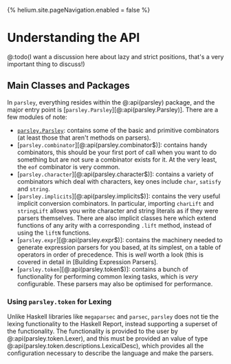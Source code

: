 {% helium.site.pageNavigation.enabled = false %}

# Understanding the API

@:todo(I want a discussion here about lazy and strict positions, that's a very important thing to discuss!)

## Main Classes and Packages
In `parsley`, everything resides within the @:api(parsley) package, and the major entry point is
[`parsley.Parsley`][@:api(parsley.Parsley)].
There are a few modules of note:

* [`parsley.Parsley`](parsley.md):
  contains some of the basic and primitive combinators (at least those that aren't methods on
  parsers).
* [`parsley.combinator`][@:api(parsley.combinator$)]:
  contains handy combinators, this should be your first port of call
  when you want to do something but are not sure a combinator exists for it. At the very
  least, the `eof` combinator is very common.
* [`parsley.character`][@:api(parsley.character$)]:
  contains a variety of combinators which deal with characters, key ones include `char`,
  `satisfy` and `string`.
* [`parsley.implicits`][@:api(parsley.implicits$)]:
  contains the very useful implicit conversion combinators. In particular, importing `charLift`
  and `stringLift` allows you write character and string literals as if they were parsers
  themselves. There are also implicit classes here which extend functions of any arity with a
  corresponding `.lift` method, instead of using the `liftN` functions.
* [`parsley.expr`][@:api(parsley.expr$)]:
  contains the machinery needed to generate expression parsers for you based, at its simplest, on
  a table of operators in order of precedence. This is _well_ worth a look (this is covered in
  detail in [Building Expression Parsers].
* [`parsley.token`][@:api(parsley.token$)]:
  contains a bunch of functionality for performing common lexing tasks, which is _very_ configurable.
  These parsers may also be optimised for performance.

### Using `parsley.token` for Lexing
Unlike Haskell libraries like `megaparsec` and `parsec`, `parsley` does not
tie the lexing functionality to the Haskell Report, instead supporting a superset of the functionality. The functionality is provided to the user by @:api(parsley.token.Lexer), and this must be provided an value of type @:api(parsley.token.descriptions.LexicalDesc), which provides all the configuration necessary to describe the language and make the parsers.
